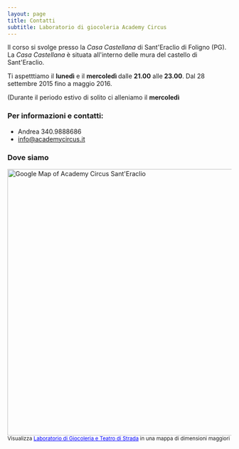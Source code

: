 ```yaml
---
layout: page
title: Contatti
subtitle: Laboratorio di giocoleria Academy Circus
---
```

Il corso si svolge presso la *Casa Castellana* di Sant'Eraclio di Foligno (PG). La *Casa Castellana* è situata all'interno delle mura del castello di Sant'Eraclio.

Ti aspetttiamo il <strong>lunedì</strong> e il <strong>mercoledì </strong>dalle <strong>21.00</strong> alle<strong> 23.00</strong>. Dal 28 settembre 2015 fino a maggio 2016.

(Durante il periodo estivo di solito ci alleniamo il <strong>mercoledì</strong>

### Per informazioni e contatti:

- Andrea 340.9888686
- info@academycircus.it

### Dove siamo

<a href="https://www.google.com/maps/d/viewer?ll=42.933427%2C12.72294&spn=0.01571%2C0.025749&hl=it&t=m&msa=0&z=15&source=embed&ie=UTF8&mid=1gO0dxxPH31HwEGKCXAOkKHOOUfs" target="_blank"><img width="600" src="http://maps.googleapis.com/maps/api/staticmap?center=santeraclio&zoom=13&scale=false&size=600x300&maptype=roadmap&format=png&visual_refresh=true&&markers=color:blue%7Clabel:A%7C42.933466,12.722988" alt="Google Map of Academy Circus Sant'Eraclio"></a>
<br/>
<small>Visualizza <a href="https://www.google.com/maps/ms?msa=0&amp;msid=204086920937751474759.000491eda0ac5bf3240fb&amp;hl=it&amp;ie=UTF8&amp;t=m&amp;ll=42.933427,12.72294&amp;spn=0.01571,0.025749&amp;z=15&amp;source=embed" style="color:#0000FF;text-align:left">Laboratorio di Giocoleria e Teatro di Strada</a> in una mappa di dimensioni maggiori</small>
